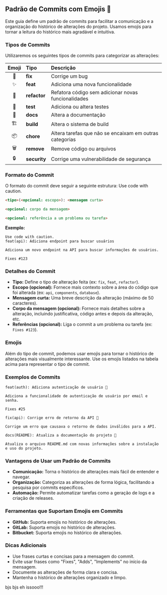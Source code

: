 ## Padrão de Commits com Emojis 🎉

Este guia define um padrão de commits para facilitar a comunicação e a organização do histórico de alterações do projeto. Usamos emojis para tornar a leitura do histórico mais agradável e intuitiva.

### Tipos de Commits

Utilizaremos os seguintes tipos de commits para categorizar as alterações:

| Emoji | Tipo       | Descrição                                            |
| :---: | :--------- | :------------------------------------------------- |
| 🐛    | **fix**    | Corrige um bug                                    |
| ✨    | **feat**   | Adiciona uma nova funcionalidade                     |
| 🎨    | **refactor** | Refatora código sem adicionar novas funcionalidades |
| 🧪    | **test**   | Adiciona ou altera testes                           |
| 📝    | **docs**   | Altera a documentação                               |
| 🏗️    | **build**   | Altera o sistema de build                          |
| 📦    | **chore**   | Altera tarefas que não se encaixam em outras categorias |
| 🗑️    | **remove**  | Remove código ou arquivos                          |
| 🔒    | **security** | Corrige uma vulnerabilidade de segurança           |

### Formato do Commit

O formato do commit deve seguir a seguinte estrutura:
Use code with caution.

```Markdown
<tipo>(<opcional: escopo>): <mensagem curta>

<opcional: corpo da mensagem>

<opcional: referência a um problema ou tarefa>
```

**Exemplo:**

```Md
Use code with caution.
feat(api): Adiciona endpoint para buscar usuários

Adiciona um novo endpoint na API para buscar informações de usuários.

Fixes #123
```

### Detalhes do Commit

* **Tipo:** Define o tipo de alteração feita (ex: `fix`, `feat`, `refactor`).
* **Escopo (opcional):** Fornece mais contexto sobre a área do código que foi alterada (ex: `api`, `components`, `database`).
* **Mensagem curta:** Uma breve descrição da alteração (máximo de 50 caracteres).
* **Corpo da mensagem (opcional):** Fornece mais detalhes sobre a alteração, incluindo justificativa, código antes e depois da alteração, etc.
* **Referências (opcional):** Liga o commit a um problema ou tarefa (ex: `Fixes #123`).

### Emojis

Além do tipo de commit, podemos usar emojis para tornar o histórico de alterações mais visualmente interessante. Use os emojis listados na tabela acima para representar o tipo de commit.

### Exemplos de Commits

```Md
feat(auth): Adiciona autenticação de usuário 🔐

Adiciona a funcionalidade de autenticação de usuário por email e senha.

Fixes #25
```

```Md
fix(api): Corrige erro de retorno da API 🐛

Corrige um erro que causava o retorno de dados inválidos para a API.
```
```Md
docs(README): Atualiza a documentação do projeto 📝

Atualiza o arquivo README.md com novas informações sobre a instalação e uso do projeto.
```

### Vantagens de Usar um Padrão de Commits

* **Comunicação:** Torna o histórico de alterações mais fácil de entender e navegar.
* **Organização:** Categoriza as alterações de forma lógica, facilitando a pesquisa por commits específicos.
* **Automação:** Permite automatizar tarefas como a geração de logs e a criação de releases.

### Ferramentas que Suportam Emojis em Commits

* **GitHub:** Suporta emojis no histórico de alterações.
* **GitLab:** Suporta emojis no histórico de alterações.
* **Bitbucket:** Suporta emojis no histórico de alterações.

### Dicas Adicionais

* Use frases curtas e concisas para a mensagem do commit.
* Evite usar frases como "Fixes", "Adds", "Implements" no início da mensagem.
* Documente as alterações de forma clara e concisa.
* Mantenha o histórico de alterações organizado e limpo.


bjs bjs eh issooo!!!